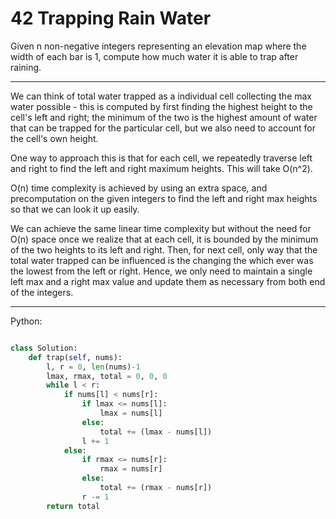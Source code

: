 # 42 Trapping Rain Water

Given n non-negative integers representing an elevation map where the width of
each bar is 1, compute how much water it is able to trap after raining.

---

We can think of total water trapped as a individual cell collecting the max
water possible - this is computed by first finding the highest height to the
cell's left and right; the minimum of the two is the highest amount of water
that can be trapped for the particular cell, but we also need to account for
the cell's own height.

One way to approach this is that for each cell, we repeatedly traverse left and
right to find the left and right maximum heights. This will take O(n^2).

O(n) time complexity is achieved by using an extra space, and precomputation on
the given integers to find the left and right max heights so that we can look
it up easily.

We can achieve the same linear time complexity but without the need for O(n)
space once we realize that at each cell, it is bounded by the minimum of the
two heights to its left and right. Then, for next cell, only way that the total
water trapped can be influenced is the changing the which ever was the lowest
from the left or right. Hence, we only need to maintain a single left max and
a right max value and update them as necessary from both end of the integers.

---

Python:

```python

class Solution:
    def trap(self, nums):
        l, r = 0, len(nums)-1
        lmax, rmax, total = 0, 0, 0
        while l < r:
            if nums[l] < nums[r]:
                if lmax <= nums[l]:
                    lmax = nums[l]
                else:
                    total += (lmax - nums[l])
                l += 1
            else:
                if rmax <= nums[r]:
                    rmax = nums[r]
                else:
                    total += (rmax - nums[r])
                r -= 1
        return total
```
